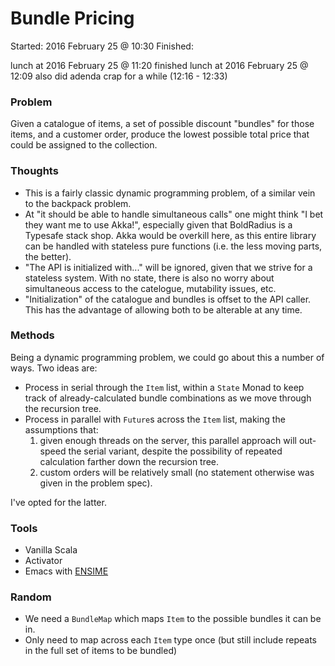 Bundle Pricing
==============

Started: 2016 February 25 @ 10:30
Finished: 

lunch at 2016 February 25 @ 11:20
finished lunch at 2016 February 25 @ 12:09
also did adenda crap for a while (12:16 - 12:33)

### Problem
Given a catalogue of items, a set of possible discount "bundles"
for those items, and a customer order, produce the lowest possible total
price that could be assigned to the collection.

### Thoughts
- This is a fairly classic dynamic programming problem, of a similar vein
to the backpack problem.
- At "it should be able to handle simultaneous calls" one might think "I bet
they want me to use Akka!", especially given that BoldRadius is a Typesafe
stack shop. Akka would be overkill here, as this entire library can
be handled with stateless pure functions (i.e. the less moving parts,
the better).
- "The API is initialized with..." will be ignored, given that we
strive for a stateless system. With no state, there is also no
worry about simultaneous access to the catelogue, mutability issues, etc.
- "Initialization" of the catalogue and bundles is offset to the API caller.
This has the advantage of allowing both to be alterable at any time.
  
### Methods
Being a dynamic programming problem, we could go about this a number of
ways. Two ideas are:
- Process in serial through the `Item` list, within a `State` Monad to keep
track of already-calculated bundle combinations as we move through the
recursion tree.
- Process in parallel with `Future`s across the `Item` list, making the
assumptions that: 
  1. given enough threads on the server, this parallel approach
  will out-speed the serial variant, despite the possibility of repeated
  calculation farther down the recursion tree.
  2. custom orders will be relatively small (no statement otherwise was
  given in the problem spec).

I've opted for the latter.

### Tools
* Vanilla Scala
* Activator
* Emacs with [ENSIME](https://github.com/ensime)

### Random
- We need a `BundleMap` which maps `Item` to the possible bundles it can be in.
- Only need to map across each `Item` type once (but still include repeats
in the full set of items to be bundled)
